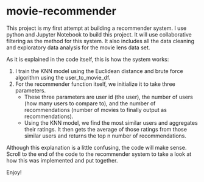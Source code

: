 # movie-recommender

This project is my first attempt at building a recommender system. I use python and Jupyter Notebook to build this project. It will use collaborative filtering as the method for this system. It also includes all the data cleaning and exploratory data analysis for the movie lens data set. 

As it is explained in the code itself, this is how the system works:
1. I train the KNN model using the Euclidean distance and brute force algorithm using the user_to_movie_df.
2. For the recommender function itself, we initialize it to take three parameters. 
    * These three parameters are user id (the user), the number of users (how many users to compare to), and the number of recommendations (number of movies to finally output as recommendations). 
    * Using the KNN model, we find the most similar users and aggregates their ratings. It then gets the average of those ratings from those similar users and returns the top n number of recommendations.

Although this explanation is a little confusing, the code will make sense. Scroll to the end of the code to the recommender system to take a look at how this was implemented and put together. 

Enjoy!